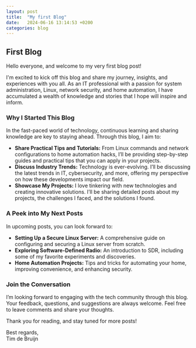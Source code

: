 ```yaml
---
layout: post
title:  "My first Blog"
date:   2024-06-16 13:14:53 +0200
categories: blog
---
```


## First Blog

Hello everyone, and welcome to my very first blog post!

I'm excited to kick off this blog and share my journey, insights, and experiences with you all. As an IT professional with a passion for system administration, Linux, network security, and home automation, I have accumulated a wealth of knowledge and stories that I hope will inspire and inform.

### Why I Started This Blog

In the fast-paced world of technology, continuous learning and sharing knowledge are key to staying ahead. Through this blog, I aim to:

- **Share Practical Tips and Tutorials:** From Linux commands and network configurations to home automation hacks, I’ll be providing step-by-step guides and practical tips that you can apply in your projects.
- **Discuss Industry Trends:** Technology is ever-evolving. I’ll be discussing the latest trends in IT, cybersecurity, and more, offering my perspective on how these developments impact our field.
- **Showcase My Projects:** I love tinkering with new technologies and creating innovative solutions. I’ll be sharing detailed posts about my projects, the challenges I faced, and the solutions I found.

### A Peek into My Next Posts

In upcoming posts, you can look forward to:

- **Setting Up a Secure Linux Server:** A comprehensive guide on configuring and securing a Linux server from scratch.
- **Exploring Software-Defined Radio:** An introduction to SDR, including some of my favorite experiments and discoveries.
- **Home Automation Projects:** Tips and tricks for automating your home, improving convenience, and enhancing security.

### Join the Conversation

I’m looking forward to engaging with the tech community through this blog. Your feedback, questions, and suggestions are always welcome. Feel free to leave comments and share your thoughts.

Thank you for reading, and stay tuned for more posts!

Best regards,  
Tim de Bruijn
